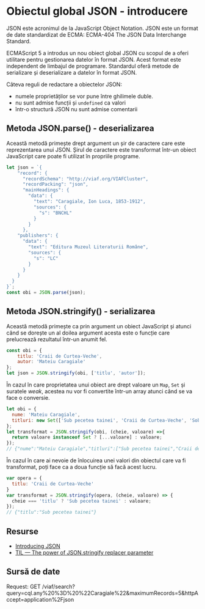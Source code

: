 # Obiectul global JSON - introducere

JSON este acronimul de la JavaScript Object Notation. JSON este un format de date standardizat de ECMA: ECMA-404 The JSON Data Interchange Standard.

ECMAScript 5 a introdus un nou obiect global JSON cu scopul de a oferi utilitare pentru gestionarea datelor în format JSON. Acest format este independent de limbajul de programare. Standardul oferă metode de serializare și deserializare a datelor în format JSON.

Câteva reguli de redactare a obiectelor JSON:

-   numele proprietăților se vor pune între ghilimele duble.
-   nu sunt admise funcții și `undefined` ca valori
-   într-o structură JSON nu sunt admise comentarii

## Metoda JSON.parse() - deserializarea

Această metodă primește drept argument un șir de caractere care este reprezentarea unui JSON. Șirul de caractere este transformat într-un obiect JavaScript care poate fi utilizat în propriile programe.

```javascript
let json = `{
    "record": {
      "recordSchema": "http://viaf.org/VIAFCluster",
      "recordPacking": "json",
      "mainHeadings": {
        "data": {
          "text": "Caragiale, Ion Luca, 1853-1912",
          "sources": {
            "s": "BNCHL"
          }
        }
      },
    "publishers": {
      "data": {
        "text": "Editura Muzeul Literaturii Române",
        "sources": {
          "s": "LC"
        }
      }
    }
  }
}`;
const obi = JSON.parse(json);
```

## Metoda JSON.stringify() - serializarea

Această metodă primește ca prin argument un obiect JavaScript și atunci când se dorește un al doilea argument acesta este o funcție care prelucrează rezultatul într-un anumit fel.

```javascript
const obi = {
    titlu: 'Craii de Curtea-Veche',
    autor: 'Mateiu Caragiale'
};
let json = JSON.stringify(obi, ['titlu', 'autor']);
```

În cazul în care proprietatea unui obiect are drept valoare un `Map`, `Set` și suratele *weak*, acestea nu vor fi convertite într-un array atunci când se va face o conversie.

```javascript
let obi = {
  nume: 'Mateiu Caragiale',
  titluri: new Set(['Sub pecetea tainei', 'Craii de Curtea-Veche', 'Soborul țațelor'])
};
let transformat = JSON.stringify(obi, (cheie, valoare) =>{
  return valoare instanceof Set ? [...valoare] : valoare;
});
// {"nume":"Mateiu Caragiale","titluri":["Sub pecetea tainei","Craii de Curtea-Veche","Soborul țațelor"]} 
```

În cazul în care ai nevoie de înlocuirea unei valori din obiectul care va fi transformat, poți face ca a doua funcție să facă acest lucru.

```javascript
var opera = {
  titlu: 'Craii de Curtea-Veche'
}
var transformat = JSON.stringify(opera, (cheie, valoare) => {
  cheie === 'titlu' ? 'Sub pecetea tainei' : valoare;
});
// {"titlu":"Sub pecetea tainei"}
```

## Resurse

- [Introducing JSON](http://json.org/)
- [TIL — The power of JSON.stringify replacer parameter](https://pawelgrzybek.com/til-the-power-of-json-stringify-replacer-parameter/)


## Sursă de date

Request:
GET /viaf/search?query=cql.any%20%3D%20%22Caragiale%22&maximumRecords=5&httpAccept=application%2Fjson
